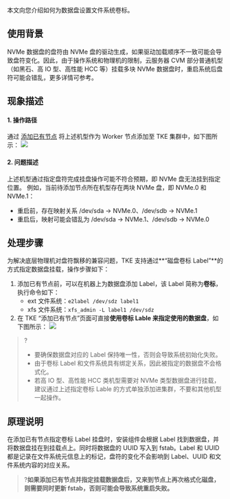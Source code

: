 本文向您介绍如何为数据盘设置文件系统卷标。


## 使用背景

NVMe 数据盘的盘符由 NVMe 盘的驱动生成，如果驱动加载顺序不一致可能会导致盘符变化。因此，由于操作系统和物理机的限制，云服务器 CVM 部分普通机型（如黑石、高 IO 型、高性能 HCC 等）挂载多块 NVMe 数据盘时，重启系统后盘符可能会错乱，更多详情可参考[]()。


## 现象描述
#### 1. 操作路径
通过 [添加已有节点](https://cloud.tencent.com/document/product/457/32203#.E6.B7.BB.E5.8A.A0.E5.B7.B2.E6.9C.89.E8.8A.82.E7.82.B9) 将上述机型作为 Worker 节点添加至 TKE 集群中，如下图所示：
![](https://qcloudimg.tencent-cloud.cn/raw/405beca23e85bb2e80d0ffff470ee887.png)

#### 2. 问题描述
上述机型通过指定盘符完成挂盘操作可能不符合预期，即 NVMe 盘无法挂到指定位置。
例如，当前待添加节点所在机型存在两块 NVMe 盘，即 NVMe.0 和 NVMe.1：
- 重启前，存在映射关系 /dev/sda → NVMe.0、/dev/sdb → NVMe.1
- 重启后，映射可能会错乱为 /dev/sda → NVMe.1、/dev/sdb → NVMe.0

## 处理步骤
为解决底层物理机对盘符飘移的兼容问题，TKE 支持通过**“磁盘卷标 Label”**的方式指定数据盘挂载，操作步骤如下：

1. 添加已有节点前，可以在机器上为数据盘添加 Label，该 Label 简称为**卷标**，执行命令如下：
	- ext 文件系统：`e2label /dev/sdz label1`
	- xfs 文件系统：`xfs_admin -L label1 /dev/sdz`
2. 在 TKE “添加已有节点”页面可直接**使用卷标 Lable 来指定使用的数据盘**，如下图所示：
![](https://qcloudimg.tencent-cloud.cn/raw/9f7b9636265a27783ef678c2a43862a7.png)
>? 
>- 要确保数据盘对应的 Label 保持唯一性，否则会导致系统初始化失败。
>- 由于卷标 Label 和文件系统具有绑定关系，因此被指定的数据盘不会格式化。
>- 若高 IO 型、高性能 HCC 类机型需要对 NVMe 类型数据盘进行挂载，建议通过上述指定卷标 Lable 的方式单独添加进集群，不要和其他机型一起操作。


## 原理说明

在添加已有节点指定卷标 Label 挂盘时，安装组件会根据 Label 找到数据盘，并将数据盘挂在到挂载点上。同时将数据盘的 UUID 写入到 fstab。Label 和 UUID 都是记录在文件系统元信息上的标记，盘符的变化不会影响到 Label、UUID 和文件系统内容的对应关系。
>?**如果添加已有节点并指定挂载数据盘后，又来到节点上再次格式化磁盘，则需要同时更新 fstab，否则可能会导致系统重启失败。**
